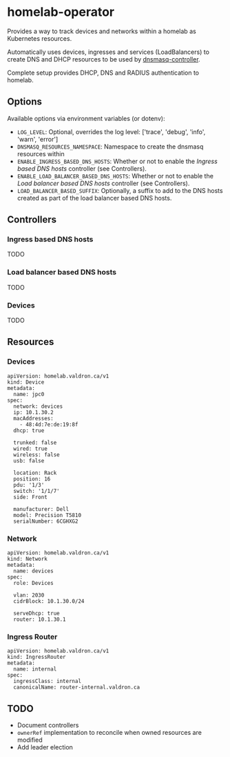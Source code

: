 # homelab-operator
Provides a way to track devices and networks within a homelab as Kubernetes resources.

Automatically uses devices, ingresses and services (LoadBalancers) to create DNS and DHCP resources to be used by [dnsmasq-controller](https://github.com/kvaps/dnsmasq-controller).

Complete setup provides DHCP, DNS and RADIUS authentication to homelab.

## Options
Available options via environment variables (or dotenv):
* `LOG_LEVEL`: Optional, overrides the log level: ['trace', 'debug', 'info', 'warn', 'error']
* `DNSMASQ_RESOURCES_NAMESPACE`: Namespace to create the dnsmasq resources within
* `ENABLE_INGRESS_BASED_DNS_HOSTS`: Whether or not to enable the _Ingress based DNS hosts_ controller (see Controllers).
* `ENABLE_LOAD_BALANCER_BASED_DNS_HOSTS`: Whether or not to enable the _Load balancer based DNS hosts_ controller (see Controllers).
* `LOAD_BALANCER_BASED_SUFFIX`: Optionally, a suffix to add to the DNS hosts created as part of the load balancer based DNS hosts.

## Controllers
### Ingress based DNS hosts
TODO

### Load balancer based DNS hosts
TODO

### Devices
TODO

## Resources
### Devices
```
apiVersion: homelab.valdron.ca/v1
kind: Device
metadata:
  name: jpc0
spec:
  network: devices
  ip: 10.1.30.2
  macAddresses:
    - 48:4d:7e:de:19:8f
  dhcp: true

  trunked: false
  wired: true
  wireless: false
  usb: false 

  location: Rack
  position: 16
  pdu: '1/3'
  switch: '1/1/7'
  side: Front

  manufacturer: Dell
  model: Precision T5810
  serialNumber: 6CGHXG2
```

### Network
```
apiVersion: homelab.valdron.ca/v1
kind: Network
metadata:
  name: devices
spec:
  role: Devices

  vlan: 2030
  cidrBlock: 10.1.30.0/24

  serveDhcp: true
  router: 10.1.30.1
```

### Ingress Router
```
apiVersion: homelab.valdron.ca/v1
kind: IngressRouter
metadata:
  name: internal
spec:
  ingressClass: internal
  canonicalName: router-internal.valdron.ca
```

## TODO
* Document controllers
* `ownerRef` implementation to reconcile when owned resources are modified
* Add leader election